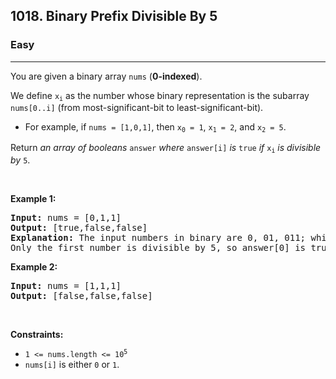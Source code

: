 <h2>1018. Binary Prefix Divisible By 5</h2><h3>Easy</h3><hr><div><p>You are given a binary array <code>nums</code> (<strong>0-indexed</strong>).</p>

<p>We define <code>x<sub>i</sub></code> as the number whose binary representation is the subarray <code>nums[0..i]</code> (from most-significant-bit to least-significant-bit).</p>

<ul>
	<li>For example, if <code>nums = [1,0,1]</code>, then <code>x<sub>0</sub> = 1</code>, <code>x<sub>1</sub> = 2</code>, and <code>x<sub>2</sub> = 5</code>.</li>
</ul>

<p>Return <em>an array of booleans </em><code>answer</code><em> where </em><code>answer[i]</code><em> is </em><code>true</code><em> if </em><code>x<sub>i</sub></code><em> is divisible by </em><code>5</code>.</p>

<p>&nbsp;</p>
<p><strong>Example 1:</strong></p>

<pre><strong>Input:</strong> nums = [0,1,1]
<strong>Output:</strong> [true,false,false]
<strong>Explanation:</strong> The input numbers in binary are 0, 01, 011; which are 0, 1, and 3 in base-10.
Only the first number is divisible by 5, so answer[0] is true.
</pre>

<p><strong>Example 2:</strong></p>

<pre><strong>Input:</strong> nums = [1,1,1]
<strong>Output:</strong> [false,false,false]
</pre>

<p>&nbsp;</p>
<p><strong>Constraints:</strong></p>

<ul>
	<li><code>1 &lt;= nums.length &lt;= 10<sup>5</sup></code></li>
	<li><code>nums[i]</code> is either <code>0</code> or <code>1</code>.</li>
</ul>
</div>